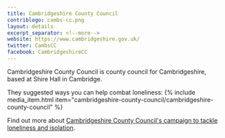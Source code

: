 ```yaml
---
title: Cambridgeshire County Council
contriblogo: cambs-cc.png
layout: details
excerpt_separator: <!--more-->
website: https://www.cambridgeshire.gov.uk/
twitter: CambsCC
facebook: CambridgeshireCC
---
```

Cambridgeshire County Council is county council for Cambridgeshire, based at Shire Hall in Cambridge.
<!--more-->

They suggested ways you can help combat loneliness:
{% include media_item.html item="cambridgeshire-county-council/cambridgeshire-county-council" %}

Find out more about [Cambridgeshire County Council's campaign to tackle loneliness and isolation](https://www.cambridgeshire.gov.uk/residents/adults/connect-with-your-local-community/tackling-loneliness-and-social-isolation).